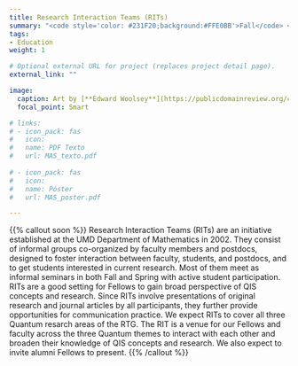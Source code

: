 ```yaml
---
title: Research Interaction Teams (RITs)
summary: "<code style='color: #231F20;background:#FFE0BB'>Fall</code> <code style='color: #231F20;background:#F9CADF'>Spring</code> <br> Weekly seminars to discuss current research in Math and QIS."
tags:
- Education
weight: 1

# Optional external URL for project (replaces project detail page).
external_link: ""

image:
  caption: Art by [**Edward Woolsey**](https://publicdomainreview.org/collection/fancy-turning)
  focal_point: Smart

# links:
# - icon_pack: fas
#   icon:
#   name: PDF Texto
#   url: MAS_texto.pdf
  
# - icon_pack: fas
#   icon:
#   name: Póster
#   url: MAS_poster.pdf

---
```


{{% callout soon %}}
Research Interaction Teams (RITs) are an initiative established at the UMD Department of Mathematics in 2002. They consist of informal groups co-organized by faculty members and postdocs, designed to foster interaction between faculty, students, and postdocs, and to get students interested in current research. Most of them meet as informal seminars in both Fall and Spring with active student participation.
RITs are a good setting for Fellows to gain broad perspective of QIS concepts and research. Since RITs involve presentations of original research and journal articles by all participants, they further provide opportunities for communication practice. We expect RITs to cover all three Quantum resarch areas of the RTG. The RIT is a venue for our Fellows and faculty across the three Quantum themes to interact with each other and broaden their knowledge of QIS concepts and research. We also expect to invite alumni Fellows to present.
{{% /callout %}}
